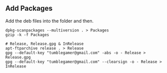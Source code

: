 
## Add Packages
Add the deb files into the folder and then.
```
dpkg-scanpackages --multiversion . > Packages
gzip -k -f Packages

# Release, Release.gpg & InRelease
apt-ftparchive release . > Release
gpg --default-key "tumblegamer@gmail.com" -abs -o - Release > Release.gpg
gpg --default-key "tumblegamer@gmail.com" --clearsign -o - Release > InRelease
```
